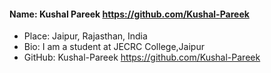 #### Name: Kushal Pareek https://github.com/Kushal-Pareek

- Place: Jaipur, Rajasthan, India
- Bio: I am a student at JECRC College,Jaipur
- GitHub: Kushal-Pareek https://github.com/Kushal-Pareek